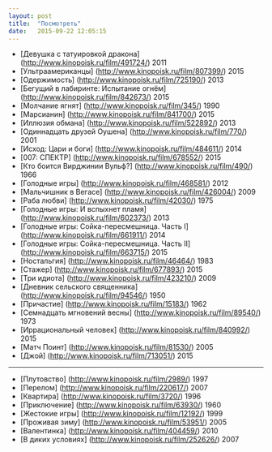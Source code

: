 ```yaml
---
layout: post
title:  "Посмотреть"
date:   2015-09-22 12:05:15
---
```


- [Девушка с татуировкой дракона] (http://www.kinopoisk.ru/film/491724/) 2011
- [Ультраамериканцы] (http://www.kinopoisk.ru/film/807399/) 2015
- [Одержимость] (http://www.kinopoisk.ru/film/725190/) 2013
- [Бегущий в лабиринте: Испытание огнём] (http://www.kinopoisk.ru/film/842673/) 2015
- [Молчание ягнят] (http://www.kinopoisk.ru/film/345/) 1990
- [Марсианин] (http://www.kinopoisk.ru/film/841700/) 2015
- [Иллюзия обмана] (http://www.kinopoisk.ru/film/522892/) 2013
- [Одиннадцать друзей Оушена] (http://www.kinopoisk.ru/film/770/) 2001
- [Исход: Цари и боги] (http://www.kinopoisk.ru/film/484611/) 2014
- [007: СПЕКТР] (http://www.kinopoisk.ru/film/678552/) 2015
- [Кто боится Вирджинии Вульф?] (http://www.kinopoisk.ru/film/490/) 1966
- [Голодные игры] (http://www.kinopoisk.ru/film/468581/) 2012
- [Мальчишник в Вегасе] (http://www.kinopoisk.ru/film/426004/) 2009
- [Раба любви] (http://www.kinopoisk.ru/film/42030/) 1975
- [Голодные игры: И вспыхнет пламя] (http://www.kinopoisk.ru/film/602373/) 2013
- [Голодные игры: Сойка-пересмешница. Часть I] (http://www.kinopoisk.ru/film/661911/) 2014
- [Голодные игры: Сойка-пересмешница. Часть II] (http://www.kinopoisk.ru/film/663715/) 2015
- [Ностальгия] (http://www.kinopoisk.ru/film/46464/) 1983
- [Стажер] (http://www.kinopoisk.ru/film/677893/) 2015
- [Три идиота] (http://www.kinopoisk.ru/film/423210/) 2009
- [Дневник сельского священника] (http://www.kinopoisk.ru/film/94546/) 1950
- [Причастие] (http://www.kinopoisk.ru/film/15183/) 1962
- [Семнадцать мгновений весны] (http://www.kinopoisk.ru/film/89540/) 1973
- [Иррациональный человек] (http://www.kinopoisk.ru/film/840992/) 2015
- [Матч Поинт] (http://www.kinopoisk.ru/film/81530/) 2005
- [Джой] (http://www.kinopoisk.ru/film/713051/) 2015

***

- [Плутовство] (http://www.kinopoisk.ru/film/2989/) 1997
- [Перелом] (http://www.kinopoisk.ru/film/220617/) 2007
- [Квартира] (http://www.kinopoisk.ru/film/3720/) 1996
- [Приключение] (http://www.kinopoisk.ru/film/63930/) 1960
- [Жестокие игры] (http://www.kinopoisk.ru/film/12192/) 1999
- [Проживая зиму] (http://www.kinopoisk.ru/film/53951/) 2005
- [Валентинка] (http://www.kinopoisk.ru/film/404459/) 2010
- [В диких условиях] (http://www.kinopoisk.ru/film/252626/) 2007

